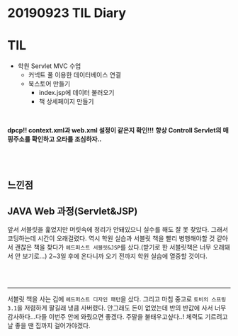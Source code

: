 # 20190923 TIL Diary
# **TIL** <br>
- 학원 Servlet MVC 수업 <br>
   - 커넥트 풀 이용한 데이터베이스 연결
   - 북스토어 만들기 
      - index.jsp에 데이터 불러오기
      - 책 상세페이지 만들기

<br>

**dpcp!! context.xml과 web.xml 설정이 같은지 확인!!!**
**항상 Controll Servlet의 매핑주소를 확인하고 오타를 조심하자..**

<br><br> 

## **느낀점** <br>
## JAVA Web 과정(Servlet&JSP)
앞서 서블릿을 훑었지만 머릿속에 정리가 안돼있으니 실수를 해도 잘 못 찾았다. 그래서 코딩하는데 시간이 오래걸렸다. 역시 학원 실습과 서블릿 책을 빨리 병행해야할 것 같아서 괜찮은 책을 찾다가 `헤드퍼스트 서블릿&JSP`를 샀다.(받기로 한 서블릿책은 너무 오래돼서 안 보기로...) 2~3일 후에 온다니까 오기 전까지 학원 실습에 열중할 것이다. 



<br><br>
* * *

 서블릿 책을 사는 김에 `헤드퍼스트 디자인 패턴`을 샀다. 그리고 마침 중고로 `토비의 스프링 3.1`을 저렴하게 팔길래 냉큼 사버렸다. 안그래도 돈이 없었는데 반의 반값에 사서 너무 감사하다...다들 이번주 안에 와줬으면 좋겠다. 주말을 불태우고싶다..! 체력도 기르려고 날 좋을 땐 집까지 걸어가야겠다. 